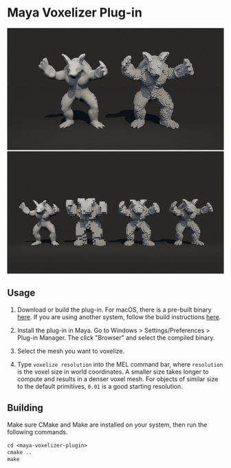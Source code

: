 # Maya Voxelizer Plug-in

![demo image](readme-resources/armadillo-simple-demo.jpg)
![demo image](readme-resources/armadillo-demo.jpg)

## Usage
1. Download or build the plug-in. For macOS, there is a pre-built binary [here](). If you are using another system, follow the build instructions [here]().

2. Install the plug-in in Maya. Go to Windows > Settings/Preferences > Plug-in Manager. The click "Browser" and select the compiled binary.

3. Select the mesh you want to voxelize.

4. Type `voxelize resolution` into the MEL command bar, where `resolution` is the voxel size in world coordinates. A smaller size takes longer to compute and results in a denser voxel mesh. For objects of similar size to the default primitives, `0.01` is a good starting resolution.
  
## Building

Make sure CMake and Make are installed on your system, then run the following commands.

```
cd <maya-voxelizer-plugin>
cmake ..
make
``` 
